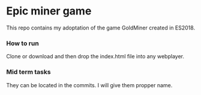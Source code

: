 # Epic miner game

This repo contains my adoptation of the game GoldMiner created in ES2018.

### How to run

Clone or download and then drop the index.html file into any webplayer.

### Mid term tasks 

They can be located in the commits. I will give them propper name.